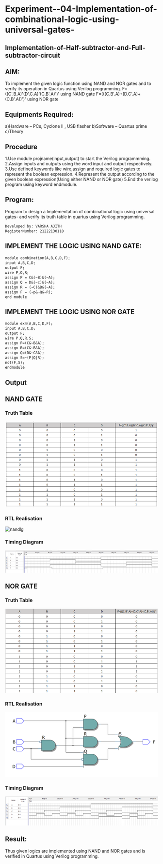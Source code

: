 # Experiment--04-Implementation-of-combinational-logic-using-universal-gates-
 ## Implementation-of-Half-subtractor-and-Full-subtractor-circuit
## AIM:
To implement the given logic function using NAND and NOR gates and to verify its operation in Quartus using Verilog programming.
F=((C'.B.A)'(D'.C.A)'(C.B'.A)')' using NAND gate
F=(((C.B'.A)+(D.C'.A)+(C.B'.A))')' using NOR gate


## Equipments Required:
 a)Hardware – PCs, Cyclone II , USB flasher
 b)Software – Quartus prime
 c)Theory
 
 
 
 


## Procedure

 1.Use module projname(input,output) to start the Verilog programmming.
 2.Assign inputs and outputs using the word input and output respectively.
 3.Use defined keywords like wire,assign and required logic gates to represent the boolean expression.
 4.Represent the output according to the given boolean expression(Using either NAND or NOR gate)
 5.End the verilog program using keyword endmodule.


## Program:

Program to design a Implementation of combinational logic using universal gates-  and verify its truth table in quartus using Verilog programming.
```
Developed by: VARSHA AJITH
RegisterNumber: 21222130118
```
## IMPLEMENT THE LOGIC USING NAND GATE:
```
module combination(A,B,C,D,F);
input A,B,C,D;
output F;
wire P,Q,R;
assign P = C&(~B)&(~A);
assign Q = D&(~c)&(~A);
assign R = (~C)&B&(~A);
assign F = (~p&~Q&~R);
end module
```
## IMPLEMENT THE LOGIC USING NOR GATE
```
module ex4(A,B,C,D,F);
input A,B,C,D;
output F;
wire P,Q,R,S;
assign P=(C&~B&A);
assign R=(C&~B&A);
assign Q=(D&~C&A);
assign S=~(P|Q|R);
not(F,S);
endmodule
```

## Output
## NAND GATE
### Truth Table
![output](./nandtrex04.png)
### RTL Realisation
![nandlg](https://user-images.githubusercontent.com/93427376/167283947-2cc08010-75b2-46cb-95c4-bfb2ab4ffa65.PNG)
### Timing Diagram
![output](./nandtimex04.jpeg)

## NOR GATE
### Truth Table
![output](./nortrex04.png)
### RTL Realisation
![output](./norlgex04.png)
### Timing Diagram
![output](./nortimex04.png)



## Result:
Thus given logics are implemented using NAND and NOR gates and  is verified  in Quartus using Verilog programming.
